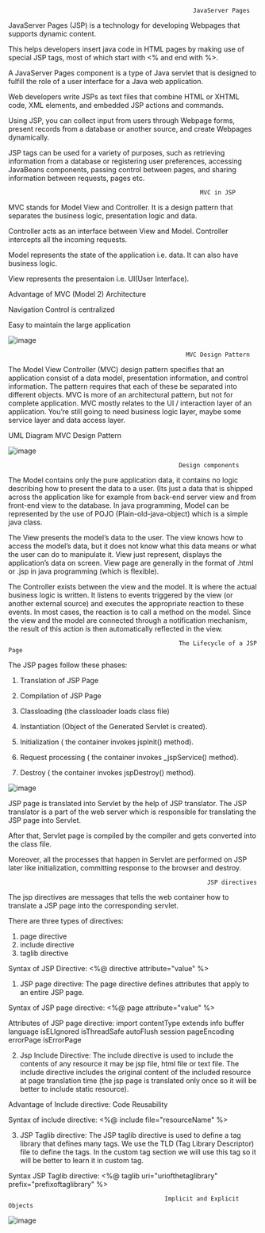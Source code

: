                                                         JavaServer Pages   
JavaServer Pages (JSP) is a technology for developing Webpages that supports dynamic content.

This helps developers insert java code in HTML pages by making use of special JSP tags, most of which start with <% and end with %>.

A JavaServer Pages component is a type of Java servlet that is designed to fulfill the role of a user interface for a Java web application.

Web developers write JSPs as text files that combine HTML or XHTML code, XML elements, and embedded JSP actions and commands.

Using JSP, you can collect input from users through Webpage forms, present records from a database or another source, and create Webpages dynamically.

JSP tags can be used for a variety of purposes, such as retrieving information from a database or registering user preferences, accessing JavaBeans components, passing control between pages, and sharing information between requests, pages etc.

                                                          MVC in JSP
MVC stands for Model View and Controller. It is a design pattern that separates the business logic, presentation logic and data.

Controller acts as an interface between View and Model. Controller intercepts all the incoming requests.

Model represents the state of the application i.e. data. It can also have business logic.

View represents the presentaion i.e. UI(User Interface).

Advantage of MVC (Model 2) Architecture

Navigation Control is centralized

Easy to maintain the large application

![image](https://github.com/shardapatil/Sharda/assets/53011896/1db994f6-b75e-47b7-9858-d65adb3cfcb1)


                                                      MVC Design Pattern
The Model View Controller (MVC) design pattern specifies that an application consist of a data model, presentation information, and control information. The pattern requires that each of these be separated into different objects. MVC is more of an architectural pattern, but not for complete application. MVC mostly relates to the UI / interaction layer of an application. You’re still going to need business logic layer, maybe some service layer and data access layer.

UML Diagram MVC Design Pattern

![image](https://github.com/shardapatil/Sharda/assets/53011896/7bf8cb78-40e0-4085-8a2d-2be65995062a)

                                                    Design components

The Model contains only the pure application data, it contains no logic describing how to present the data to a user. (Its just a data that is shipped across the application like for example from back-end server view and from front-end view to the database. In java programming, Model can be represented by the use of POJO (Plain-old-java-object) which is a simple java class.

The View presents the model’s data to the user. The view knows how to access the model’s data, but it does not know what this data means or what the user can do to manipulate it. View just represent, displays the application’s data on screen. View page are generally in the format of .html or .jsp in java programming (which is flexible).

The Controller exists between the view and the model. It is where the actual business logic is written. It listens to events triggered by the view (or another external source) and executes the appropriate reaction to these events. In most cases, the reaction is to call a method on the model. Since the view and the model are connected through a notification mechanism, the result of this action is then automatically reflected in the view.


                                                    The Lifecycle of a JSP Page

The JSP pages follow these phases:

1. Translation of JSP Page

2. Compilation of JSP Page

3. Classloading (the classloader loads class file)

4. Instantiation (Object of the Generated Servlet is created).

5. Initialization ( the container invokes jspInit() method).

6. Request processing ( the container invokes _jspService() method).

7. Destroy ( the container invokes jspDestroy() method).

![image](https://github.com/shardapatil/Sharda/assets/53011896/3f638bae-79c4-4624-8a0f-87e9cca10c30)

JSP page is translated into Servlet by the help of JSP translator. The JSP translator is a part of the web server which is responsible for translating the JSP page into Servlet. 

After that, Servlet page is compiled by the compiler and gets converted into the class file. 

Moreover, all the processes that happen in Servlet are performed on JSP later like initialization, committing response to the browser and destroy.


                                                            JSP directives

The jsp directives are messages that tells the web container how to translate a JSP page into the corresponding servlet.

There are three types of directives:

1. page directive
2. include directive
3. taglib directive
   
Syntax of JSP Directive:  <%@ directive attribute="value" %>

1. JSP page directive: The page directive defines attributes that apply to an entire JSP page.

Syntax of JSP page directive:  <%@ page attribute="value" %>  

Attributes of JSP page directive: 
import
contentType
extends
info
buffer
language
isELIgnored
isThreadSafe
autoFlush
session
pageEncoding
errorPage
isErrorPage

2. Jsp Include Directive:  The include directive is used to include the contents of any resource it may be jsp file, html file or text file.
       The include directive includes the original content of the included resource at page translation time (the jsp page is translated only once so it will be         better to include static resource).

Advantage of Include directive:  Code Reusability

Syntax of include directive:  <%@ include file="resourceName" %>  

3. JSP Taglib directive: The JSP taglib directive is used to define a tag library that defines many tags.
           We use the TLD (Tag Library Descriptor) file to define the tags. In the custom tag section we will use this tag so it will be better to learn it in               custom tag.

Syntax JSP Taglib directive:  <%@ taglib uri="uriofthetaglibrary" prefix="prefixoftaglibrary" %> 

                                                Implicit and Explicit Objects
                                                
![image](https://github.com/shardapatil/Sharda/assets/53011896/f1eb99d0-233c-406e-be38-5173d151566e)
